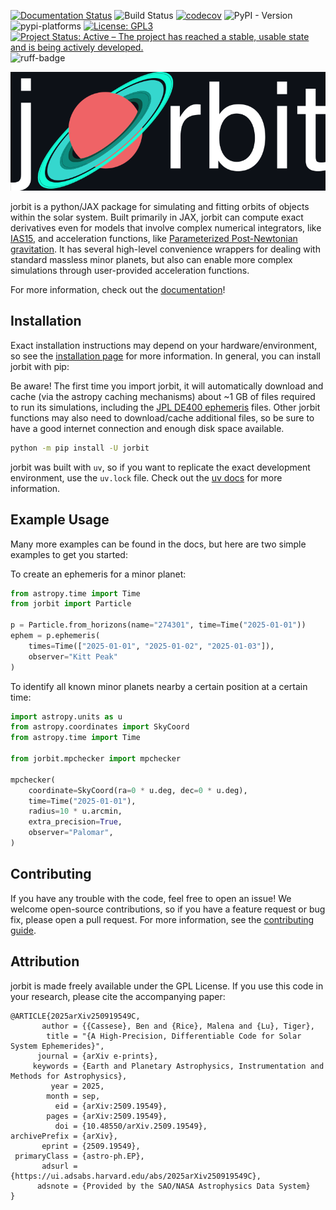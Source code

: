 [![Documentation Status](https://readthedocs.org/projects/jorbit/badge/?version=latest)](https://jorbit.readthedocs.io/en/latest/?badge=latest)
![Build Status](https://github.com/ben-cassese/jorbit/actions/workflows/tests.yml/badge.svg)
[![codecov](https://codecov.io/github/ben-cassese/jorbit/graph/badge.svg?token=7AUZRB9MFO)](https://codecov.io/github/ben-cassese/jorbit)
![PyPI - Version](https://img.shields.io/pypi/v/jorbit)
![pypi-platforms](https://img.shields.io/pypi/pyversions/jorbit)
[![License: GPL3](https://img.shields.io/badge/License-GPL3-blue.svg)](https://opensource.org/license/gpl-3-0)
[![Project Status: Active – The project has reached a stable, usable state and is being actively developed.](https://www.repostatus.org/badges/latest/active.svg)](https://www.repostatus.org/#active)
![ruff-badge](https://img.shields.io/endpoint?url=https://raw.githubusercontent.com/charliermarsh/ruff/main/assets/badge/v2.json)

<p align="center">
  <img src="./docs/_static/jorbit_logo_github.svg" alt="jorbit logo">
</p>

jorbit is a python/JAX package for simulating and fitting orbits of objects within the solar system. Built primarily in JAX, jorbit can compute exact derivatives even for models that involve complex numerical integrators, like [IAS15](https://ui.adsabs.harvard.edu/abs/2015MNRAS.446.1424R/abstract), and acceleration functions, like [Parameterized Post-Newtonian gravitation](https://ui.adsabs.harvard.edu/abs/2020MNRAS.491.2885T/abstract). It has several high-level convenience wrappers for dealing with standard massless minor planets, but also can enable more complex simulations through user-provided acceleration functions.

For more information, check out the [documentation](https://jorbit.readthedocs.io/en/latest/index.html)!

## Installation

Exact installation instructions may depend on your hardware/environment, so see the [installation page](https://jorbit.readthedocs.io/en/latest/user_guide/installation.html) for more information. In general, you can install jorbit with pip:

Be aware! The first time you import jorbit, it will automatically download and cache (via the astropy caching mechanisms) about ~1 GB of files required to run its simulations, including the [JPL DE400 ephemeris](https://ui.adsabs.harvard.edu/abs/2021AJ....161..105P/abstract) files. Other jorbit functions may also need to download/cache additional files, so be sure to have a good internet connection and enough disk space available.

```bash
python -m pip install -U jorbit
```

jorbit was built with `uv`, so if you want to replicate the exact development environment, use the `uv.lock` file. Check out the [uv docs](https://docs.astral.sh/uv/) for more information.


## Example Usage

Many more examples can be found in the docs, but here are two simple examples to get you started:

To create an ephemeris for a minor planet:
```python
from astropy.time import Time
from jorbit import Particle

p = Particle.from_horizons(name="274301", time=Time("2025-01-01"))
ephem = p.ephemeris(
    times=Time(["2025-01-01", "2025-01-02", "2025-01-03"]),
    observer="Kitt Peak"
)
```

To identify all known minor planets nearby a certain position at a certain time:
```python
import astropy.units as u
from astropy.coordinates import SkyCoord
from astropy.time import Time

from jorbit.mpchecker import mpchecker

mpchecker(
    coordinate=SkyCoord(ra=0 * u.deg, dec=0 * u.deg),
    time=Time("2025-01-01"),
    radius=10 * u.arcmin,
    extra_precision=True,
    observer="Palomar",
)
```

## Contributing
If you have any trouble with the code, feel free to open an issue! We welcome open-source contributions, so if you have a feature request or bug fix, please open a pull request. For more information, see the [contributing guide](https://jorbit.readthedocs.io/en/latest/user_guide/contributing.html).

## Attribution
jorbit is made freely available under the GPL License. If you use this code in your research, please cite the accompanying paper:

```
@ARTICLE{2025arXiv250919549C,
       author = {{Cassese}, Ben and {Rice}, Malena and {Lu}, Tiger},
        title = "{A High-Precision, Differentiable Code for Solar System Ephemerides}",
      journal = {arXiv e-prints},
     keywords = {Earth and Planetary Astrophysics, Instrumentation and Methods for Astrophysics},
         year = 2025,
        month = sep,
          eid = {arXiv:2509.19549},
        pages = {arXiv:2509.19549},
          doi = {10.48550/arXiv.2509.19549},
archivePrefix = {arXiv},
       eprint = {2509.19549},
 primaryClass = {astro-ph.EP},
       adsurl = {https://ui.adsabs.harvard.edu/abs/2025arXiv250919549C},
      adsnote = {Provided by the SAO/NASA Astrophysics Data System}
}
```
